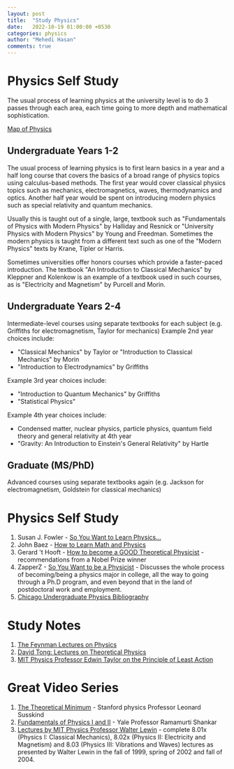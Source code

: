 ```yaml
---
layout: post
title:  "Study Physics"
date:   2022-10-19 01:00:00 +0530
categories: physics
author: "Mehedi Hasan"
comments: true
---
```


# Physics Self Study

The usual process of learning physics at the university level is to do 3 passes through each area, each time going to more depth and mathematical sophistication.

[Map of Physics](https://www.youtube.com/watch?v=ZihywtixUYo)

## Undergraduate Years 1-2
The usual process of learning physics is to first learn basics in a year and a half long course that covers the basics of a broad range of physics topics using calculus-based methods. The first year would cover classical physics topics such as mechanics, electromagnetics, waves, thermodynamics and optics. Another half year would be spent on introducing modern physics such as special relativity and quantum mechanics.

Usually this is taught out of a single, large, textbook such as "Fundamentals of Physics with Modern Physics" by Halliday and Resnick or "University Physics with Modern Physics" by Young and Freedman. Sometimes the modern physics is taught from a different text such as one of the "Modern Physics" texts by Krane, Tipler or Harris.

Sometimes universities offer honors courses which provide a faster-paced introduction. The textbook "An Introduction to Classical Mechanics" by Kleppner and Kolenkow is an example of a textbook used in such courses, as is "Electricity and Magnetism" by Purcell and Morin.

## Undergraduate Years 2-4
Intermediate-level courses using separate textbooks for each subject (e.g. Griffiths for electromagnetism, Taylor for mechanics)
Example 2nd year choices include:
- "Classical Mechanics" by Taylor or "Introduction to Classical Mechanics" by Morin
- "Introduction to Electrodynamics" by Griffiths

Example 3rd year choices include:
- "Introduction to Quantum Mechanics" by Griffiths
- "Statistical Physics"

Example 4th year choices include:
- Condensed matter, nuclear physics, particle physics, quantum field theory and general relativity at 4th year
- "Gravity: An Introduction to Einstein's General Relativity" by Hartle


## Graduate (MS/PhD)
Advanced courses using separate textbooks again (e.g. Jackson for electromagnetism, Goldstein for classical mechanics)

# Physics Self Study

1. Susan J. Fowler - [So You Want to Learn Physics...](http://www.susanjfowler.com/blog/2016/8/13/so-you-want-to-learn-physics)
1. John Baez - [How to Learn Math and Physics](http://math.ucr.edu/home/baez/books.html)
1. Gerard 't Hooft - [How to become a GOOD Theoretical Physicist](http://www.staff.science.uu.nl/~gadda001/goodtheorist/index.html) - recommendations from a Nobel Prize winner
1. ZapperZ - [So You Want to be a Physicist](https://www.physicsforums.com/threads/so-you-want-to-be-a-physicist.240792/) - Discusses the whole process of becoming/being a physics major in college, all the way to going through a Ph.D program, and even beyond that in the land of postdoctoral work and employment.
1. [Chicago Undergraduate Physics Bibliography](https://www.ocf.berkeley.edu/~abhishek/chicphys.htm)


# Study Notes
1. [The Feynman Lectures on Physics](http://www.feynmanlectures.caltech.edu)
1. [David Tong: Lectures on Theoretical Physics](http://www.damtp.cam.ac.uk/user/tong/teaching.html)
1. [MIT Physics Professor Edwin Taylor on the Principle of Least Action](http://www.eftaylor.com/leastaction.html)


# Great Video Series

1. [The Theoretical Minimum](http://theoreticalminimum.com) - Stanford physics Professor Leonard Susskind
1. [Fundamentals of Physics I and II](http://oyc.yale.edu/physics) - Yale Professor Ramamurti Shankar
1. [Lectures by MIT Physics Professor Walter Lewin](https://www.youtube.com/channel/UCiEHVhv0SBMpP75JbzJShqw) - complete 8.01x (Physics I: Classical Mechanics), 8.02x (Physics II: Electricity and Magnetism) and 8.03 (Physics III: Vibrations and Waves) lectures as presented by Walter Lewin in the fall of 1999, spring of 2002 and fall of 2004.
